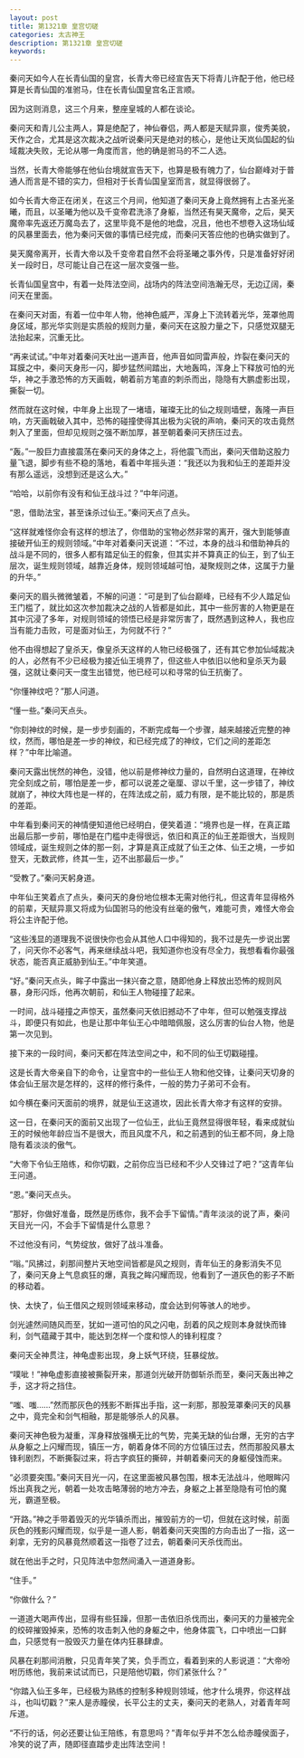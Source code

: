 ```yaml
---
layout: post
title: 第1321章 皇宫切磋
categories: 太古神王
description: 第1321章 皇宫切磋
keywords:
---
```


秦问天如今人在长青仙国的皇宫，长青大帝已经宣告天下将青儿许配于他，他已经算是长青仙国的准驸马，住在长青仙国皇宫名正言顺。

因为这则消息，这三个月来，整座皇城的人都在谈论。

秦问天和青儿公主两人，算是绝配了，神仙眷侣，两人都是天赋异禀，俊秀美貌，天作之合，尤其是这次裁决之战听说秦问天是绝对的核心，是他让天岚仙国起的仙域裁决失败，无论从哪一角度而言，他的确是驸马的不二人选。

当然，长青大帝能够在他仙台境就宣告天下，也算是极有魄力了，仙台巅峰对于普通人而言是不错的实力，但相对于长青仙国皇室而言，就显得很弱了。

如今长青大帝正在闭关，在这三个月间，他知道了秦问天身上竟然拥有上古圣光圣曦，而且，以圣曦为他以及千变帝君洗涤了身躯，当然还有昊天魔帝，之后，昊天魔帝率先返还万魔岛去了，这里毕竟不是他的地盘，况且，他也不想卷入这场仙域的风暴里面去，他为秦问天做的事情已经完成，而秦问天答应他的也确实做到了。

昊天魔帝离开，长青大帝以及千变帝君自然不会将圣曦之事外传，只是准备好好闭关一段时日，尽可能让自己在这一层次变强一些。

长青仙国皇宫中，有着一处阵法空间，战场内的阵法空间浩瀚无尽，无边辽阔，秦问天在里面。

在秦问天对面，有着一位中年人物，他神色威严，浑身上下流转着光华，笼罩他周身区域，那光华实则是实质般的规则力量，秦问天在这股力量之下，只感觉双腿无法抬起来，沉重无比。

“再来试试。”中年对着秦问天吐出一道声音，他声音如同雷声般，炸裂在秦问天的耳膜之中，秦问天身形一闪，脚步猛然间踏出，大地轰鸣，浑身上下释放可怕的光华，神之手激恐怖的方天画戟，朝着前方笔直的刺杀而出，隐隐有大鹏虚影出现，撕裂一切。

然而就在这时候，中年身上出现了一堵墙，璀璨无比的仙之规则墙壁，轰隆一声巨响，方天画戟破入其中，恐怖的碰撞使得其出极为尖锐的声响，秦问天的攻击竟然刺入了里面，但却见规则之强不断加厚，甚至朝着秦问天挤压过去。

“轰。”一股巨力直接震荡在秦问天的身体之上，将他震飞而出，秦问天借助这股力量飞退，脚步有些不稳的落地，看着中年摇头道：“我还以为我和仙王的差距并没有那么遥远，没想到还是这么大。”

“哈哈，以前你有没有和仙王战斗过？”中年问道。

“恩，借助法宝，甚至诛杀过仙王。”秦问天点了点头。

“这样就难怪你会有这样的想法了，你借助的宝物必然非常的离开，强大到能够直接破开仙王的规则领域。”中年对着秦问天说道：“不过，本身的战斗和借助神兵的战斗是不同的，很多人都有踏足仙王的假象，但其实并不算真正的仙王，到了仙王层次，诞生规则领域，越靠近身体，规则领域越可怕，凝聚规则之体，这属于力量的升华。”

秦问天的眉头微微皱着，不解的问道：“可是到了仙台巅峰，已经有不少人踏足仙王门槛了，就比如这次参加裁决之战的人皆都是如此，其中一些厉害的人物更是在其中沉浸了多年，对规则领域的领悟已经是非常厉害了，既然遇到这种人，我也应当有能力击败，可是面对仙王，为何就不行？”

他不由得想起了皇杀天，像皇杀天这样的人物已经极强了，还有其它参加仙域裁决的人，必然有不少已经极为接近仙王境界了，但这些人中依旧以他和皇杀天为最强，这就让秦问天一度生出错觉，他已经可以和寻常的仙王抗衡了。

“你懂神纹吧？”那人问道。

“懂一些。”秦问天点头。

“你刻神纹的时候，是一步步刻画的，不断完成每一个步骤，越来越接近完整的神纹，然而，哪怕是差一步的神纹，和已经完成了的神纹，它们之间的差距怎样？”中年比喻道。

秦问天露出恍然的神色，没错，他以前是修神纹力量的，自然明白这道理，在神纹完全刻成之前，哪怕是差一步，都可以说差之毫厘、谬以千里，这一步错了，神纹就崩了，神纹大阵也是一样的，在阵法成之前，威力有限，是不能比较的，那是质的差距。

中年看到秦问天的神情便知道他已经明白，便笑着道：“境界也是一样，在真正踏出最后那一步前，哪怕是在门槛中走得很远，依旧和真正的仙王差距很大，当规则领域成，诞生规则之体的那一刻，才算是真正成就了仙王之体、仙王之境，一步如登天，无数武修，终其一生，迈不出那最后一步。”

“受教了。”秦问天躬身道。

中年仙王笑着点了点头，秦问天的身份地位根本无需对他行礼，但这青年显得格外的前辈，天赋异禀又将成为仙国驸马的他没有丝毫的傲气，难能可贵，难怪大帝会将公主许配于他。

“这些浅显的道理我不说很快你也会从其他人口中得知的，我不过是先一步说出罢了，问天你不必客气，再来继续战斗吧，我知道你也没有尽全力，我想看看你最强状态，能否真正威胁到仙王。”中年笑道。

“好。”秦问天点头，眸子中露出一抹兴奋之意，随即他身上释放出恐怖的规则风暴，身形闪烁，他再次朝前，和仙王人物碰撞了起来。

一时间，战斗碰撞之声惊天，虽然秦问天依旧撼动不了中年，但可以勉强支撑战斗，即便只有如此，也是让那中年仙王心中暗暗佩服，这么厉害的仙台人物，他是第一次见到。

接下来的一段时间，秦问天都在阵法空间之中，和不同的仙王切戳碰撞。

这是长青大帝亲自下的命令，让皇宫中的一些仙王人物和他交锋，让秦问天切身的体会仙王层次是怎样的，这样的修行条件，一般的势力子弟可不会有。

如今横在秦问天面前的境界，就是仙王这道坎，因此长青大帝才有这样的安排。

这一日，在秦问天的面前又出现了一位仙王，此仙王竟然显得很年轻，看来成就仙王的时候他年龄应当不是很大，而且风度不凡，和之前遇到的仙王都不同，身上隐隐有着淡淡的傲气。

“大帝下令仙王陪练，和你切戳，之前你应当已经和不少人交锋过了吧？”这青年仙王问道。

“恩。”秦问天点头。

“那好，你做好准备，既然是历练你，我不会手下留情。”青年淡淡的说了声，秦问天目光一闪，不会手下留情是什么意思？

不过他没有问，气势绽放，做好了战斗准备。

“嗡。”风拂过，刹那间整片天地空间皆都是风之规则，青年仙王的身影消失不见了，秦问天身上气息疯狂的爆，真我之眸闪耀而现，他看到了一道灰色的影子不断的移动着。

快、太快了，仙王借风之规则领域来移动，度会达到何等骇人的地步。

剑光遽然间随风而至，犹如一道可怕的风之闪电，刮着的风之规则本身就快而锋利，剑气蕴藏于其中，能达到怎样一个度和惊人的锋利程度？

秦问天全神贯注，神龟虚影出现，身上妖气环绕，狂暴绽放。

“噗呲！”神龟虚影直接被撕裂开来，那道剑光破开防御斩杀而至，秦问天轰出神之手，这才将之挡住。

“嗤、嗤……”然而那灰色的残影不断挥出手指，这一刹那，那股笼罩秦问天的风暴之中，竟完全和剑气相融，那是能够杀人的风暴。

秦问天神色极为凝重，浑身释放强横无比的气势，完美无缺的仙台爆，无穷的古字从身躯之上闪耀而现，镇压一方，朝着身体不同的方位镇压过去，然而那股风暴太锋利剧烈，不断撕裂过来，将古字疯狂的撕碎，并朝着秦问天的身躯侵蚀而来。

“必须要突围。”秦问天目光一闪，在这里面被风暴包围，根本无法战斗，他眼眸闪烁出真我之光，朝着一处攻击略薄弱的地方冲去，身躯之上甚至隐隐有可怕的魔光，霸道至极。

“开路。”神之手带着毁灭的光华镇杀而出，摧毁前方的一切，但就在这时候，前面灰色的残影闪耀而现，似乎是一道人影，朝着秦问天突围的方向击出了一指，这一刹拿，无穷的风暴竟然顺着这一指卷了过去，朝着秦问天杀伐而出。

就在他出手之时，只见阵法中忽然间涌入一道道身影。

“住手。”

“你做什么？”

一道道大喝声传出，显得有些狂躁，但那一击依旧杀伐而出，秦问天的力量被完全的绞碎摧毁掉来，恐怖的攻击刺入他的身躯之中，他身体震飞，口中喷出一口鲜血，只感觉有一股毁灭力量在体内狂暴肆虐。

风暴在刹那间消散，只见青年笑了笑，负手而立，看着到来的人影说道：“大帝吩咐历练他，我前来试试而已，只是陪他切戳，你们紧张什么？”

“你踏入仙王多年，已经极为熟练的控制多种规则领域，他才什么境界，你这样战斗，也叫切戳？”来人是赤瞳侯，长平公主的丈夫，秦问天的老熟人，对着青年呵斥道。

“不行的话，何必还要让仙王陪练，有意思吗？”青年似乎并不怎么给赤瞳侯面子，冷笑的说了声，随即径直踏步走出阵法空间！
